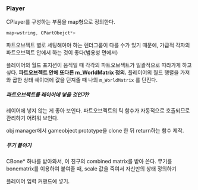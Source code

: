 ### Player
CPlayer를 구성하는 부품을 map형으로 정의한다.
``` cpp
map<wstring, CPartObejct*>
```
파트오브젝트 별로 세팅해여야 하는 렌더그룹이 다를 수가 있기 때문에, 가급적 각자의 파트오브젝트 안에서 하는 것이 좋다(범용성 면에서)

플레이어의 월드 포지션이 움직일 때 각각의 파트오브젝트가 일괄적으로 따라가게 하고 싶다.
**파트오브젝트 안에 또다른 m_WorldMatrix 정의.** 플레이어의 월드 행렬을 가져와 곱한 상태
쉐이더에 값을 던져줄 때 나의 `m_WorldMatrix` 를 던진다.

##### 파트오브젝트를 레이어에 넣을 것인가?
레이어에 넣지 않는 게 좋아 보인다.
파트오브젝트의 틱 함수가 자동적으로 호출되므로 관리하기 어려워 보인다.

obj manager에서 gameobject prototype을  clone 한 뒤 return하는 함수 제작.

##### 무기 붙이기
CBone* 하나를 받아와서, 이 친구의 combined matrix를 받아 쓴다.
무기를 bonematrix를 이용하여 붙여줄 때, scale 값을 죽여서 자신만의 상태 정의하기


플레이어 입력 커맨드에 넣기.
